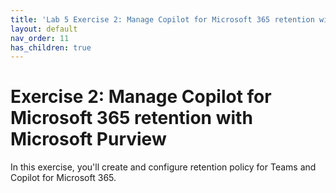 ```yaml
---
title: 'Lab 5 Exercise 2: Manage Copilot for Microsoft 365 retention with Microsoft Purview'
layout: default
nav_order: 11
has_children: true
---
```


# Exercise 2: Manage Copilot for Microsoft 365 retention with Microsoft Purview

In this exercise, you'll create and configure retention policy for Teams and Copilot for Microsoft 365.
